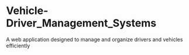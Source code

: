 # Vehicle-Driver_Management_Systems
A web application designed to manage and organize drivers and vehicles efficiently
